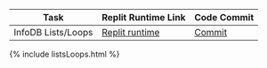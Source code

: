 

| Task | Replit Runtime Link | Code Commit | 
| --- | --- | --- |
| InfoDB Lists/Loops | [Replit runtime](https://replit.com/@shrutiapcsp/ListsLoops#main.py) | [Commit](https://github.com/shrutiapcsp/Shruti-Individual-/commit/9d6f88f4fa8a4751354399ef2accd750625211e1) |

{% include listsLoops.html %}




